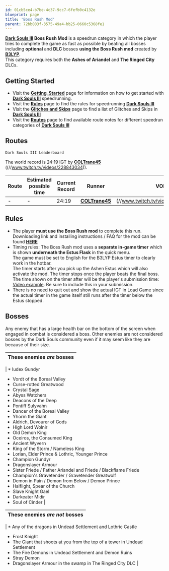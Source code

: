 ```yaml
---
id: 01cb5ce4-b7be-4c37-9cc7-6fefb0c4132e
blueprint: page
title: 'Boss Rush Mod'
parent: 72bb083f-3575-49a4-bb25-0660c5368fe1
---
```

**[Dark Souls III](/darksouls3) Boss Rush Mod** is a speedrun category in which the player tries to complete the game as fast as possible by beating all bosses including **optional** and **DLC** bosses **using the Boss Rush mod** created by **[B3LYP](//reddit.com/user/PascalTheAnalyst)**.\
This category requires both the **Ashes of Ariandel** and **The Ringed City** DLCs.

## Getting Started

- Visit the **[Getting_Started](/darksouls3/getting-started)** page for information on how to get started with **[Dark Souls III](/darksouls3)** speedrunning.
- Visit the **[Rules](/darksouls3/rules)** page to find the rules for speedrunning **[Dark Souls III](/darksouls3)**
- Visit the **[Glitches and Skips](</Category:Glitch_(Dark_Souls_III)> 'Category:Glitch (Dark Souls III)')** page to find a list of Glitches and Skips in **[Dark Souls III](/darksouls3)**
- Visit the **[Routes](/darksouls3/routes)** page to find available route notes for different speedrun categories of **[Dark Souls III](/darksouls3)**

## Routes

`Dark Souls III Leaderboard`

The world record is 24:19 IGT by **[COLTrane45](//www.twitch.tv/coltrane45)** ((//www.twitch.tv/videos/228843034)).

| Route | Estimated possible time | Current Record | Runner                                       | VOD                                                                                                                |
| ----- | ----------------------- | -------------- | -------------------------------------------- | ------------------------------------------------------------------------------------------------------------------ |
| -     | -                       | 24:19          | **[COLTrane45](//www.twitch.tv/coltrane45)** | (//www.twitch.tv/videos/228843034) |

## Rules

- The player **must use the Boss Rush mod** to complete this run. Downloading link and installing instructions / FAQ for the mod can be found **[HERE](//reddit.com/r/darksouls3/comments/6r7cdw/ds3_boss_rush_mod_beta_release/)**
- Timing rules: The Boss Rush mod uses a **separate in-game timer** which is shown **underneath the Estus Flask** in the quick menu.\
  The game must be set to English for the B3LYP Estus timer to clearly work in the hotbar.\
  The timer starts after you pick up the Ashen Estus which will also activate the mod. The timer stops once the player beats the final boss.\
  The time shown on the timer after will be the player's submission time: [Video example](//www.youtube.com/watch?v=a8PAFXlzcwg). Be sure to include this in your submission.
- There is no need to quit out and show the actual IGT in Load Game since the actual timer in the game itself still runs after the timer below the Estus stopped.

## Bosses

Any enemy that has a large health bar on the bottom of the screen when engaged in combat is considered a boss. Other enemies are not considered bosses by the Dark Souls community even if it may seem like they are because of their size.

| These enemies **_are_** bosses |
| ------------------------------ |

| \* Iudex Gundyr

- Vordt of the Boreal Valley
- Curse-rotted Greatwood
- Crystal Sage
- Abyss Watchers
- Deacons of the Deep
- Pontiff Sulyvahn
- Dancer of the Boreal Valley
- Yhorm the Giant
- Aldrich, Devourer of Gods
- High Lord Wolnir
- Old Demon King
- Oceiros, the Consumed King
- Ancient Wyvern
- King of the Storm / Nameless King
- Lorian, Elder Prince & Lothric, Younger Prince
- Champion Gundyr
- Dragonslayer Armour
- Sister Friede / Father Ariandel and Friede / Blackflame Friede
- Champion's Gravetender / Gravetender Greatwolf
- Demon in Pain / Demon from Below / Demon Prince
- Halflight, Spear of the Church
- Slave Knight Gael
- Darkeater Midir
- Soul of Cinder |

| These enemies **_are not_** bosses |
| ---------------------------------- |

| \* Any of the dragons in Undead Settlement and Lothric Castle

- Frost Knight
- The Giant that shoots at you from the top of a tower in Undead Settlement
- The Fire Demons in Undead Settlement and Demon Ruins
- Stray Demon
- Dragonslayer Armour in the swamp in The Ringed City DLC |
